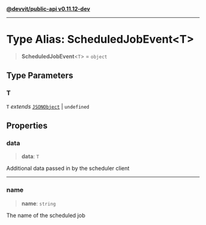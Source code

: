 [**@devvit/public-api v0.11.12-dev**](../README.md)

---

# Type Alias: ScheduledJobEvent\<T\>

> **ScheduledJobEvent**\<`T`\> = `object`

## Type Parameters

### T

`T` _extends_ [`JSONObject`](JSONObject.md) \| `undefined`

## Properties

<a id="data"></a>

### data

> **data**: `T`

Additional data passed in by the scheduler client

---

<a id="name"></a>

### name

> **name**: `string`

The name of the scheduled job

